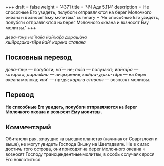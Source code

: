 +++
draft = false
weight = 14371
title = 'ЧЧ Ади 5.114'
description = 'Не способные Его увидеть, полубоги отправляются на берег Молочного океана и возносят Ему молитвы.'
summary = 'Не способные Его увидеть, полубоги отправляются на берег Молочного океана и возносят Ему молитвы.'
+++

_дева-ган̣е на̄ па̄йа йа̄н̇ха̄ра дараш́ана  
кшӣродака-тӣре йа̄и’ карена ставана_

## Пословный перевод

_дева_\-_ган̣е_ — полубоги; _на̄_ — не; _па̄йа_ — получают; _йа̄н̇ха̄ра_ — которого; _дараш́ана_ — лицезрение; _кшӣра_\-_удака_\-_тӣре_ — на берег океана молока; _йа̄и’_ — придя; _карена_ _ставана_ — возносят молитвы.

## Перевод

**Не способные Его увидеть, полубоги отправляются на берег Молочного океана и возносят Ему молитвы.**

## Комментарий

Обитатели рая, живущие на высших планетах (начиная от Сваргалоки и выше), не могут увидеть Господа Вишну на Шветадвипе. Не в силах достичь того острова, они приходят на берег Молочного океана и возносят Господу трансцендентные молитвы, в особых случаях прося Его воплотиться.
